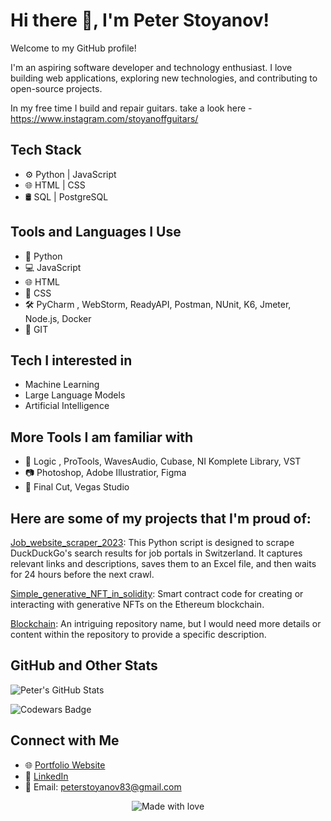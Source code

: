 # Hi there 👋,  I'm Peter Stoyanov! 

Welcome to my GitHub profile!

I'm an aspiring software developer and technology enthusiast. I love building web applications, exploring new technologies, and contributing to open-source projects.


In my free time I build and repair guitars. take a look here - https://www.instagram.com/stoyanoffguitars/


## Tech Stack

- ⚙️ Python | JavaScript 
- 🌐 HTML | CSS 
- 🛢️ SQL | PostgreSQL

## Tools and Languages I Use

- 🐍 Python
- 💻 JavaScript
- 🌐 HTML
- 🎨 CSS
- 🛠️ PyCharm , WebStorm, ReadyAPI, Postman, NUnit, K6, Jmeter, Node.js, Docker
- 🔧 GIT


## Tech I interested in 
- Machine Learning  
- Large Language Models  
- Artificial Intelligence 
  
  

## More Tools I am familiar with  
- 🎵 Logic , ProTools, WavesAudio, Cubase, NI Komplete Library, VST
- 📷 Photoshop, Adobe Illustratior, Figma
- 🎥 Final Cut, Vegas Studio 

## Here are some of my projects that I'm proud of:

[Job_website_scraper_2023](https://github.com/PeterStoyanov83/Job_scraper_2023): This Python script is designed to scrape DuckDuckGo's search results for job portals in Switzerland. It captures relevant links and descriptions, saves them to an Excel file, and then waits for 24 hours before the next crawl.

[Simple_generative_NFT_in_solidity](https://github.com/PeterStoyanov83/Simple_generative_NFT_in_solidity): Smart contract code for creating or interacting with generative NFTs on the Ethereum blockchain. 


[Blockchain](https://github.com/PeterStoyanov83/Blockchain): An intriguing repository name, but I would need more details or content within the repository to provide a specific description.

## GitHub and Other Stats

![Peter's GitHub Stats](https://github-readme-stats.vercel.app/api?username=PeterStoyanov83&show_icons=true&theme=dark)

![Codewars Badge](https://www.codewars.com/users/PeterStoyanov83/badges/large)
## Connect with Me

- 🌐 [Portfolio Website](https://peterstoyanov83.github.io/portfolio/)
- 💼 [LinkedIn](https://www.linkedin.com/in/pstoyanov/)
- 📧 Email: peterstoyanov83@gmail.com



<p align="center">
  <img src="https://img.shields.io/badge/Made%20with-%E2%9D%A4%EF%B8%8F-blue?style=for-the-badge" alt="Made with love">
</p>
